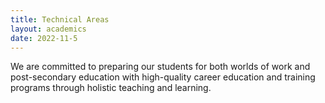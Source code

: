 ```yaml
---
title: Technical Areas
layout: academics
date: 2022-11-5
---
```


We are committed to preparing our students for both worlds of work and post-secondary education with high-quality career education and training programs through holistic teaching and learning.